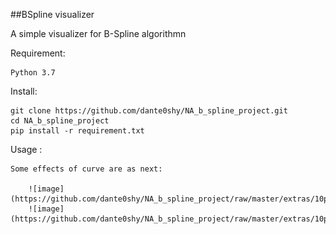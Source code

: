 ##BSpline visualizer

A simple visualizer for B-Spline algorithmn

Requirement:

    Python 3.7

Install:

    git clone https://github.com/dante0shy/NA_b_spline_project.git
    cd NA_b_spline_project
    pip install -r requirement.txt


Usage :

    Some effects of curve are as next:

        ![image](https://github.com/dante0shy/NA_b_spline_project/raw/master/extras/10p1.png)
        ![image](https://github.com/dante0shy/NA_b_spline_project/raw/master/extras/10p1.png)
